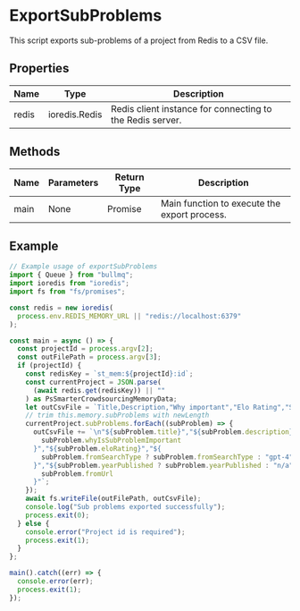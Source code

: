 # ExportSubProblems

This script exports sub-problems of a project from Redis to a CSV file.

## Properties

| Name       | Type   | Description               |
|------------|--------|---------------------------|
| redis      | ioredis.Redis | Redis client instance for connecting to the Redis server. |

## Methods

| Name       | Parameters        | Return Type | Description                 |
|------------|-------------------|-------------|-----------------------------|
| main       | None              | Promise<void> | Main function to execute the export process. |

## Example

```typescript
// Example usage of exportSubProblems
import { Queue } from "bullmq";
import ioredis from "ioredis";
import fs from "fs/promises";

const redis = new ioredis(
  process.env.REDIS_MEMORY_URL || "redis://localhost:6379"
);

const main = async () => {
  const projectId = process.argv[2];
  const outFilePath = process.argv[3];
  if (projectId) {
    const redisKey = `st_mem:${projectId}:id`;
    const currentProject = JSON.parse(
      (await redis.get(redisKey)) || ""
    ) as PsSmarterCrowdsourcingMemoryData;
    let outCsvFile = `Title,Description,"Why important","Elo Rating","Search type","Published","URL"`;
    // trim this.memory.subProblems with newLength
    currentProject.subProblems.forEach((subProblem) => {
      outCsvFile += `\n"${subProblem.title}","${subProblem.description}","${
        subProblem.whyIsSubProblemImportant
      }","${subProblem.eloRating}","${
        subProblem.fromSearchType ? subProblem.fromSearchType : "gpt-4"
      }","${subProblem.yearPublished ? subProblem.yearPublished : "n/a"}","${
        subProblem.fromUrl
      }"`;
    });
    await fs.writeFile(outFilePath, outCsvFile);
    console.log("Sub problems exported successfully");
    process.exit(0);
  } else {
    console.error("Project id is required");
    process.exit(1);
  }
};

main().catch((err) => {
  console.error(err);
  process.exit(1);
});
```